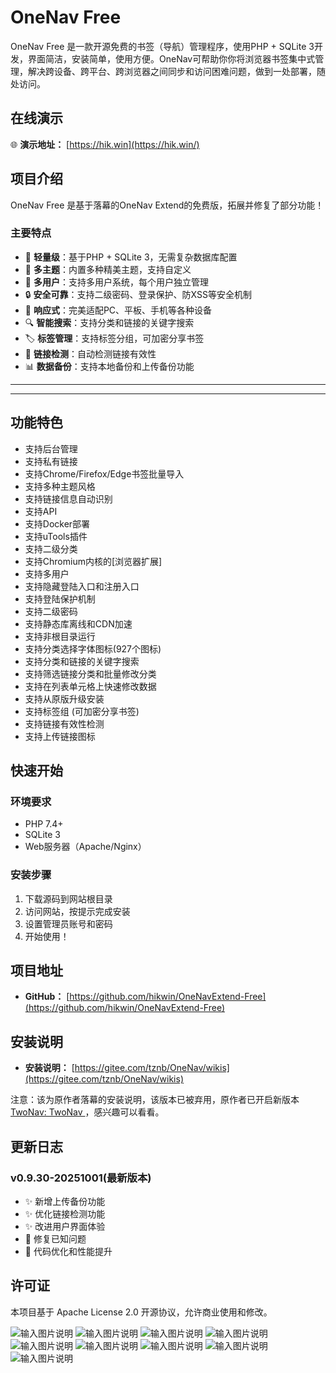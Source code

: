 # OneNav Free

OneNav Free 是一款开源免费的书签（导航）管理程序，使用PHP + SQLite 3开发，界面简洁，安装简单，使用方便。OneNav可帮助你你将浏览器书签集中式管理，解决跨设备、跨平台、跨浏览器之间同步和访问困难问题，做到一处部署，随处访问。

## 在线演示

🌐 **演示地址：** [https://hik.win](https://hik.win/)

## 项目介绍

OneNav Free 是基于落幕的OneNav Extend的免费版，拓展并修复了部分功能！

### 主要特点
- 🚀 **轻量级**：基于PHP + SQLite 3，无需复杂数据库配置
- 🎨 **多主题**：内置多种精美主题，支持自定义
- 👥 **多用户**：支持多用户系统，每个用户独立管理
- 🔒 **安全可靠**：支持二级密码、登录保护、防XSS等安全机制
- 📱 **响应式**：完美适配PC、平板、手机等各种设备
- 🔍 **智能搜索**：支持分类和链接的关键字搜索
- 🏷️ **标签管理**：支持标签分组，可加密分享书签
- 🔗 **链接检测**：自动检测链接有效性
- 📊 **数据备份**：支持本地备份和上传备份功能

***


***


## 功能特色

* 支持后台管理
* 支持私有链接
* 支持Chrome/Firefox/Edge书签批量导入
* 支持多种主题风格
* 支持链接信息自动识别
* 支持API
* 支持Docker部署
* 支持uTools插件
* 支持二级分类
* 支持Chromium内核的[浏览器扩展]
* 支持多用户
* 支持隐藏登陆入口和注册入口
* 支持登陆保护机制
* 支持二级密码
* 支持静态库离线和CDN加速
* 支持非根目录运行
* 支持分类选择字体图标(927个图标)
* 支持分类和链接的关键字搜索
* 支持筛选链接分类和批量修改分类
* 支持在列表单元格上快速修改数据
* 支持从原版升级安装
* 支持标签组 (可加密分享书签)
* 支持链接有效性检测
* 支持上传链接图标

## 快速开始

### 环境要求
- PHP 7.4+ 
- SQLite 3
- Web服务器（Apache/Nginx）

### 安装步骤
1. 下载源码到网站根目录
2. 访问网站，按提示完成安装
3. 设置管理员账号和密码
4. 开始使用！

## 项目地址

- **GitHub：** [https://github.com/hikwin/OneNavExtend-Free](https://github.com/hikwin/OneNavExtend-Free)

## 安装说明

- **安装说明：** [https://gitee.com/tznb/OneNav/wikis](https://gitee.com/tznb/OneNav/wikis)

注意：该为原作者落幕的安装说明，该版本已被弃用，原作者已开启新版本[TwoNav: TwoNav ](https://gitee.com/tznb/TwoNav)，感兴趣可以看看。



## 更新日志

### v0.9.30-20251001(最新版本)
- ✨ 新增上传备份功能
- ✨ 优化链接检测功能
- ✨ 改进用户界面体验
- 🐛 修复已知问题
- 🔧 代码优化和性能提升

## 许可证

本项目基于 Apache License 2.0 开源协议，允许商业使用和修改。

![输入图片说明](https://gitee.com/tznb/OneNav/raw/data/picture/1617787025352-bb6e63df-e843-49d4-84e1-680c604f10dc.png)
![输入图片说明](https://gitee.com/tznb/OneNav/raw/data/picture/42ed3ef2c4a50f6d.png)
![输入图片说明](https://gitee.com/tznb/OneNav/raw/data/picture/cba9f1946776a8f0.png)
![输入图片说明](https://gitee.com/tznb/OneNav/raw/data/picture/QQ截图20221006162043.png)
![输入图片说明](https://gitee.com/tznb/OneNav/raw/data/picture/QQ截图20221006162050.png)
![输入图片说明](https://gitee.com/tznb/OneNav/raw/data/picture/QQ截图20221006162057.png)
![输入图片说明](https://gitee.com/tznb/OneNav/raw/data/picture/QQ截图20221006162105.png)
![输入图片说明](https://gitee.com/tznb/OneNav/raw/data/picture/QQ截图20221006162127.png)
![输入图片说明](https://gitee.com/tznb/OneNav/raw/data/picture/QQ截图20221006162135.png)
